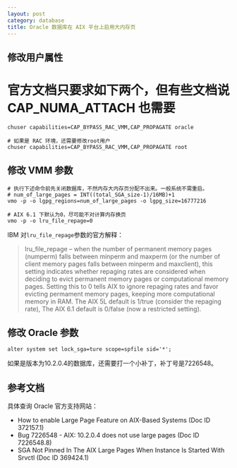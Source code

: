 ```yaml
---
layout: post
category: database
title: Oracle 数据库在 AIX 平台上启用大内存页
---
```


## 修改用户属性

# 官方文档只要求如下两个，但有些文档说 CAP_NUMA_ATTACH 也需要
    chuser capabilities=CAP_BYPASS_RAC_VMM,CAP_PROPAGATE oracle

    # 如果是 RAC 环境，还需要修改root用户
    chuser capabilities=CAP_BYPASS_RAC_VMM,CAP_PROPAGATE root

## 修改 VMM 参数

    # 执行下述命令前先关闭数据库，不然内存大内存页分配不出来。一般系统不需重启。
    # num_of_large_pages = INT((total_SGA_size-1)/16MB)+1
    vmo -p -o lgpg_regions=num_of_large_pages -o lgpg_size=16777216

    # AIX 6.1 下默认为0，尽可能不对计算内存换页
    vmo -p -o lru_file_repage=0

IBM 对`lru_file_repage`参数的官方解释：

> lru_file_repage – when the number of permanent memory pages (numperm) falls between minperm and maxperm (or the number of client memory pages falls between minperm and maxclient), this setting indicates whether repaging rates are considered when deciding to evict permanent memory pages or computational memory pages. Setting this to 0 tells AIX to ignore repaging rates and favor evicting permament memory pages, keeping more computational memory in RAM. The AIX 5L default is 1/true (consider the repaging rate), The AIX 6.1 default is 0/false (now a restricted setting).

## 修改 Oracle 参数

    alter system set lock_sga=ture scope=spfile sid='*';

如果是版本为10.2.0.4的数据库，还需要打一个小补丁，补丁号是7226548。

## 参考文档

具体查询 Oracle 官方支持网站：

- How to enable Large Page Feature on AIX-Based Systems (Doc ID
  372157.1)
- Bug 7226548 - AIX: 10.2.0.4 does not use large pages (Doc ID
  7226548.8)
- SGA Not Pinned In The AIX Large Pages When Instance Is Started With
  Srvctl (Doc ID 369424.1)
